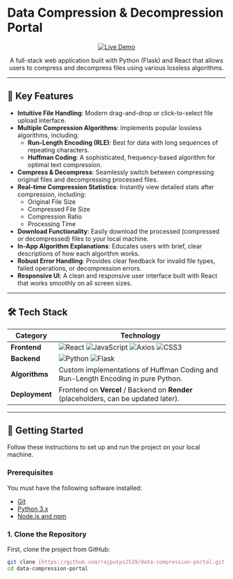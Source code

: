 
# Data Compression & Decompression Portal
<p align="center">
  <a href="https://data-compression-portal-plum.vercel.app" target="_blank">
    <img src="https://img.shields.io/badge/Live-Demo-brightgreen?style=for-the-badge&logo=vercel" alt="Live Demo">
  </a>
</p>



<p align="center">
  A full-stack web application built with Python (Flask) and React that allows users to compress and decompress files using various lossless algorithms.
</p>

---

## 🌟 Key Features

-   **Intuitive File Handling**: Modern drag-and-drop or click-to-select file upload interface.
-   **Multiple Compression Algorithms**: Implements popular lossless algorithms, including:
    -   **Run-Length Encoding (RLE)**: Best for data with long sequences of repeating characters.
    -   **Huffman Coding**: A sophisticated, frequency-based algorithm for optimal text compression.
-   **Compress & Decompress**: Seamlessly switch between compressing original files and decompressing processed files.
-   **Real-time Compression Statistics**: Instantly view detailed stats after compression, including:
    -   Original File Size
    -   Compressed File Size
    -   Compression Ratio
    -   Processing Time
-   **Download Functionality**: Easily download the processed (compressed or decompressed) files to your local machine.
-   **In-App Algorithm Explanations**: Educates users with brief, clear descriptions of how each algorithm works.
-   **Robust Error Handling**: Provides clear feedback for invalid file types, failed operations, or decompression errors.
-   **Responsive UI**: A clean and responsive user interface built with React that works smoothly on all screen sizes.

---

## 🛠️ Tech Stack

| Category      | Technology                                                                                                                                                             |
| ------------- | ---------------------------------------------------------------------------------------------------------------------------------------------------------------------- |
| **Frontend** | ![React](https://img.shields.io/badge/react-%2320232a.svg?style=for-the-badge&logo=react&logoColor=%2361DAFB) ![JavaScript](https://img.shields.io/badge/javascript-%23323330.svg?style=for-the-badge&logo=javascript&logoColor=%23F7DF1E) ![Axios](https://img.shields.io/badge/axios-671ddf?style=for-the-badge&logo=axios&logoColor=white) ![CSS3](https://img.shields.io/badge/css3-%231572B6.svg?style=for-the-badge&logo=css3&logoColor=white) |
| **Backend** | ![Python](https://img.shields.io/badge/python-3776AB?style=for-the-badge&logo=python&logoColor=white) ![Flask](https://img.shields.io/badge/flask-%23000.svg?style=for-the-badge&logo=flask&logoColor=white)                                                                                                                                                                                     |
| **Algorithms**| Custom implementations of Huffman Coding and Run-Length Encoding in pure Python.                                                                                        |
| **Deployment**| Frontend on **Vercel** / Backend on **Render** (placeholders, can be updated later).                                                                                       |

---

## 🚀 Getting Started

Follow these instructions to set up and run the project on your local machine.

### Prerequisites

You must have the following software installed:
-   [Git](https://git-scm.com/)
-   [Python 3.x](https://www.python.org/downloads/)
-   [Node.js and npm](https://nodejs.org/en/download/)

### 1. Clone the Repository

First, clone the project from GitHub:
```bash
git clone [https://github.com/rajputps2519/data-compression-portal.git](https://github.com/rajputps2519/data-compression-portal.git)
cd data-compression-portal